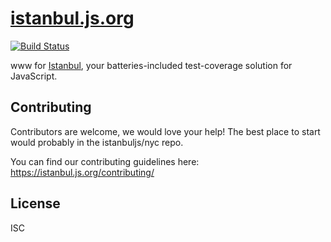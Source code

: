# [istanbul.js.org](http://istanbul.js.org)

[![Build Status](https://travis-ci.org/istanbuljs/istanbuljs.github.io.svg)](https://travis-ci.org/istanbuljs/istanbuljs.github.io)

www for [Istanbul](https://github.com/istanbuljs), your batteries-included test-coverage
solution for JavaScript.

## Contributing

Contributors are welcome, we would love your help! The best place to start would probably in the istanbuljs/nyc repo.

You can find our contributing guidelines here: https://istanbul.js.org/contributing/

## License

ISC
